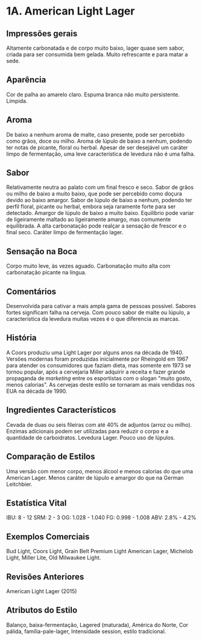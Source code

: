 # 1A. American Light Lager

## Impressões gerais

Altamente carbonatada e de corpo muito baixo, lager quase sem sabor, criada para ser consumida bem gelada. Muito refrescante e para matar a sede.

## Aparência

Cor de palha ao amarelo claro. Espuma branca não muito persistente. Límpida.

## Aroma

De baixo a nenhum aroma de malte, caso presente, pode ser percebido como grãos, doce ou milho. Aroma de lúpulo de baixo a nenhum, podendo ter notas de picante, floral ou herbal. Apesar de ser desejável um caráter limpo de fermentação, uma leve característica de levedura não é uma falha.

## Sabor

Relativamente neutra ao palato com um final fresco e seco. Sabor de grãos ou milho de baixo a muito baixo, que pode ser percebido como doçura devido ao baixo amargor. Sabor de lúpulo de baixo a nenhum, podendo ter perfil floral, picante ou herbal, embora seja raramente forte para ser detectado. Amargor de lúpulo de baixo a muito baixo. Equilíbrio pode variar de ligeiramente maltado ao ligeiramente amargo, mas comumente equilibrada. A alta carbonatação pode realçar a sensação de frescor e o final seco. Caráter limpo de fermentação lager.

## Sensação na Boca

Corpo muito leve, às vezes aguado. Carbonatação muito alta com carbonatação picante na língua.

## Comentários

Desenvolvida para cativar a mais ampla gama de pessoas possível. Sabores fortes significam falha na cerveja. Com pouco sabor de malte ou lúpulo, a característica da levedura muitas vezes é o que diferencia as marcas.

## História

A Coors produziu uma Light Lager por alguns anos na década de 1940. Versões modernas foram produzidas inicialmente por Rheingold em 1967 para atender os consumidores que faziam dieta, mas somente em 1973 se tornou popular, após a cervejaria Miller adquirir a receita e fazer grande propaganda de *marketing* entre os esportistas com o slogan "muito gosto, menos calorias". As cervejas deste estilo se tornaram as mais vendidas nos EUA na década de 1990.

## Ingredientes Característicos

Cevada de duas ou seis fileiras com até 40% de adjuntos (arroz ou milho). Enzimas adicionais podem ser utilizadas para reduzir o corpo e a quantidade de carboidratos. Levedura Lager. Pouco uso de lúpulos.

## Comparação de Estilos

Uma versão com menor corpo, menos álcool e menos calorias do que uma American Lager. Menos caráter de lúpulo e amargor do que na German Leitchbier.

## Estatística Vital

IBU: 8 - 12
SRM: 2 - 3
OG: 1.028 - 1.040
FG: 0.998 - 1.008
ABV: 2.8% - 4.2%

## Exemplos Comerciais

Bud Light, Coors Light, Grain Belt Premium Light American Lager, Michelob Light, Miller Lite, Old Milwaukee Light.

## Revisões Anteriores

American Light Lager (2015)

## Atributos do Estilo

Balanço, baixa-fermentação, Lagered (maturada), América do Norte, Cor pálida, família-pale-lager, Intensidade session, estilo tradicional.

